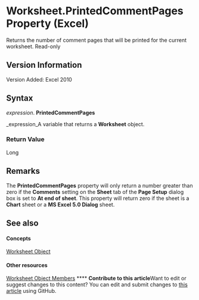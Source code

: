 
# Worksheet.PrintedCommentPages Property (Excel)

Returns the number of comment pages that will be printed for the current worksheet. Read-only


## Version Information

Version Added: Excel 2010 


## Syntax

 _expression_. **PrintedCommentPages**

 _expression_A variable that returns a  **Worksheet** object.


### Return Value

Long


## Remarks

The  **PrintedCommentPages** property will only return a number greater than zero if the **Comments** setting on the **Sheet** tab of the **Page Setup** dialog box is set to **At end of sheet**. This property will return zero if the sheet is a  **Chart** sheet or a **MS Excel 5.0 Dialog** sheet.


## See also


#### Concepts


 [Worksheet Object](182b705e-854a-81cc-a4b0-59b942de55ae.md)
#### Other resources


 [Worksheet Object Members](f8c1afea-1a1c-f5e4-37e3-52c434c8c157.md)
****   **Contribute to this article**Want to edit or suggest changes to this content? You can edit and submit changes to  [this article](https://github.com/jhershey00/VBA_Excel_Test/OpenXMLCon/articles/3ade9c86-c6b9-08fa-3bc6-a040dd1da36a.md) using GitHub.

